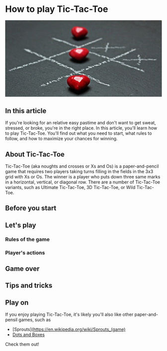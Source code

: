 # How to play Tic-Tac-Toe

![ttt](ttt.jpg)

## In this article

If you're looking for an relative easy pastime and don't want to get sweat, stressed, or broke, you're in the right place. In this article, you'll learn how to play Tic-Tac-Toe. You'll find out what you need to start, what rules to follow, and how to maximize your chances for winning.

## About Tic-Tac-Toe

Tic-Tac-Toe (aka noughts and crosses or Xs and Os) is a paper-and-pencil game that requires two players taking turns filling in the fields in the 3x3 grid with Xs or Os. The winner is a player who puts down three same marks in a horizontal, vertical, or diagonal row. There are a number of Tic-Tac-Toe variants, such as Ultimate Tic-Tac-Toe, 3D Tic-Tac-Toe, or Wild Tic-Tac-Toe.

## Before you start

## Let's play

### Rules of the game

### Player's actions

## Game over

## Tips and tricks

## Play on

If you enjoy playing Tic-Tac-Toe, it's likely you'll also like other paper-and-pensil games, such as

* [Sprouts](https://en.wikipedia.org/wiki/Sprouts_(game)
* [Dots and Boxes](https://en.wikipedia.org/wiki/Dots_and_Boxes)

Check them out!
